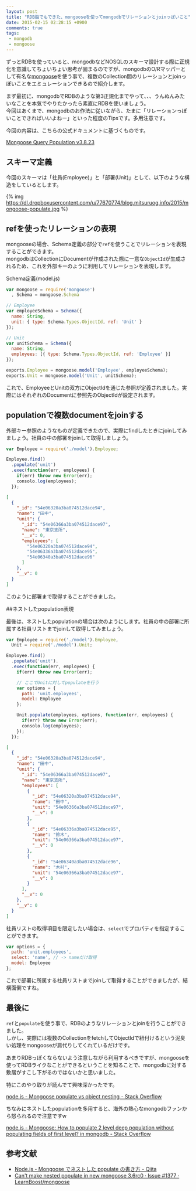 ```yaml
---
layout: post
title: "RDB脳でもできた、mongooseを使ってmongodbでリレーションとjoinっぽいこと"
date: 2015-02-15 02:28:15 +0900
comments: true
tags:
 - mongodb
 - mongoose
---
```


ずっとRDBを使っていると、mongodbなどNOSQLのスキーマ設計する際に正規化を意識してちょいちょい思考が固まるのですが、mongodbのO/Rマッパーとして有名な[mongoose](https://github.com/learnboost/mongoose)を使う事で、複数のCollection間のリレーションとjoinっぽいことをエミュレーションできるので紹介します。

<!-- more -->

まず最初に、mongodbでRDBのような第3正規化までやって、、、うんぬんみたいなことを本気でやりたかったら素直にRDBを使いましょう。  
今回はあくまで、mongodbのお作法に従いながら、たまに「リレーションっぽいことできればいいよねー」といった程度のTipsです。多用注意です。

今回の内容は、こちらの公式ドキュメントに基づくものです。

[Mongoose Query Population v3.8.23](http://mongoosejs.com/docs/populate.html)

## スキーマ定義

今回のスキーマは「社員(Employee)」と「部署(Unit)」として、以下のような構造をしているとします。

{% img https://dl.dropboxusercontent.com/u/77670774/blog.mitsuruog.info/2015/mongoose-populate.jpg %}

## refを使ったリレーションの表現

mongooseの場合、Schema定義の部分で`ref`を使うことでリレーションを表現することができます。  
mongodbはCollectionにDocumentが作成された際に一意な`ObjectId`が生成されるため、これを外部キーのように利用してリレーションを表現します。

Schema定義(model.js)
```js
var mongoose = require('mongoose')
  , Schema = mongoose.Schema

// Employee
var employeeSchema = Schema({
  name: String,
  unit: { type: Schema.Types.ObjectId, ref: 'Unit' }
});

// Unit
var unitSchema = Schema({
  name: String,
  employees: [{ type: Schema.Types.ObjectId, ref: 'Employee' }]
});

exports.Employee = mongoose.model('Employee', employeeSchema);
exports.Unit = mongoose.model('Unit', unitSchema);
```

これで、EmployeeとUnitの双方にObjectIdを通じた参照が定義されました。実際にはそれぞれのDocumentに参照先のObjectIdが設定されます。

## populationで複数documentをjoinする

外部キー参照のようなものが定義できたので、実際にfindしたときにjoinしてみましょう。社員の中の部署をjoinして取得しましょう。

```js
var Employee = require('./model').Employee;

Employee.find()
  .populate('unit')
  .exec(function(err, employees) {
    if(err) throw new Error(err);
    consolo.log(employees);
  });
```

```json
[
  {
    "_id": "54e06320a3ba074512dace94",
    "name": "田中",
    "unit": {
      "_id": "54e06366a3ba074512dace97",
      "name": "東京支所",
      "__v": 0,
      "employees": [
        "54e06320a3ba074512dace94",
        "54e06336a3ba074512dace95",
        "54e06340a3ba074512dace96"
      ]
    },
    "__v": 0
  }
]
```

このように部署まで取得することができました。

##ネストしたpopulation表現

最後は、ネストしたpopulationの場合は次のようにします。社員の中の部署に所属する社員リストまでjoinして取得してみましょう。

```js
var Employee = require('./model').Employee,
  Unit = require('./model').Unit;

Employee.find()
  .populate('unit').
  .exec(function(err, employees) {
    if(err) throw new Error(err);

    // ここでUnitに対してpopulateを行う
    var options = {
      path: 'unit.employees',
      model: Employee
    };

    Unit.populate(employees, options, function(err, employees) {
      if(err) throw new Error(err);
      consolo.log(employees);
    });
  });
```

```json
[
  {
    "_id": "54e06320a3ba074512dace94",
    "name": "田中",
    "unit": {
      "_id": "54e06366a3ba074512dace97",
      "name": "東京支所",
      "employees": [
        {
          "_id": "54e06320a3ba074512dace94",
          "name": "田中",
          "unit": "54e06366a3ba074512dace97",
          "__v": 0
        },
        {
          "_id": "54e06336a3ba074512dace95",
          "name": "鈴木",
          "unit": "54e06366a3ba074512dace97",
          "__v": 0
        },
        {
          "_id": "54e06340a3ba074512dace96",
          "name": "木村",
          "unit": "54e06366a3ba074512dace97",
          "__v": 0
        }
      ],
      "__v": 0
    },
    "__v": 0
  }
]
```
社員リストの取得項目を限定したい場合は、`select`でプロパティを指定することができます。

```js
var options = {
  path: 'unit.employees',
  select: 'name', // -> nameだけ取得
  model: Employee
};
```

これで部署に所属する社員リストまでjoinして取得することができましたが、結構面倒ですね。

## 最後に

`ref`と`populate`を使う事で、RDBのようなリレーションとjoinを行うことができました。  
しかし、実際には複数のCollectionをfetchしてObjectIdで紐付けるという泥臭い処理をmongooseが肩代りしてくれているだけです。

あまりRDBっぽくならないよう注意しながら利用するべきですが、mongooseを使ってRDBライクなことができるということを知ることで、mongodbに対する敷居がすこし下がるのではないかと思いました。

特にこのやり取りが読んでて興味深かったです。

[node.js - Mongoose populate vs object nesting - Stack Overflow](http://stackoverflow.com/questions/24096546/mongoose-populate-vs-object-nesting)

ちなみにネストしたpopulationを多用すると、海外の熱心なmongodbファンから怒られるので注意ですw

[node.js - Mongoose: How to populate 2 level deep population without populating fields of first level? in mongodb - Stack Overflow](http://stackoverflow.com/questions/27168022/mongoose-how-to-populate-2-level-deep-population-without-populating-fields-of-f)

## 参考文献

* [Node.js - Mongoose でネストした populate の書き方 - Qiita](http://qiita.com/Teloo/items/824447cfbb9b16dee215)
* [Can't make nested populate in new mongoose 3.6rc0 · Issue #1377 · LearnBoost/mongoose](https://github.com/LearnBoost/mongoose/issues/1377)
